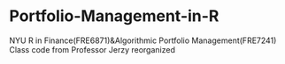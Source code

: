 # Portfolio-Management-in-R
NYU R in Finance(FRE6871)&amp;Algorithmic Portfolio Management(FRE7241) Class code from Professor Jerzy reorganized 
